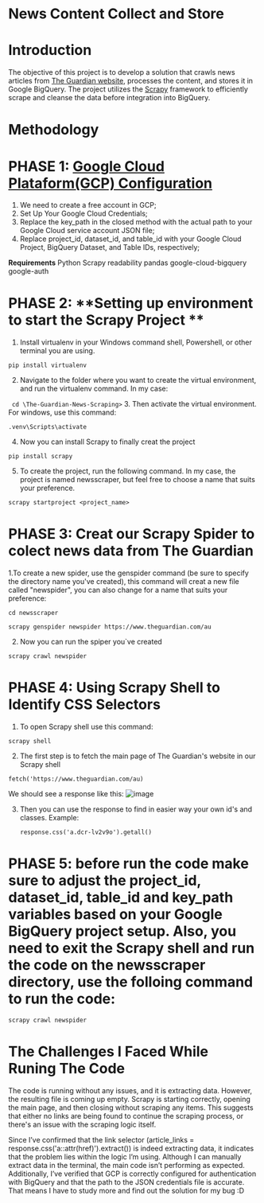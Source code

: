 # **News Content Collect and Store**
# **Introduction**

The objective of this project is to develop a solution that crawls news articles from [The Guardian website](https://www.theguardian.com/au), processes the content, and stores it in Google BigQuery. The project utilizes the [Scrapy](https://scrapy.org/) framework to efficiently scrape and cleanse the data before integration into BigQuery.

# **Methodology**

# PHASE 1: **[Google Cloud Plataform(GCP) Configuration](https://cloud.google.com/free)**
1. We need to create a free account in GCP;
2. Set Up Your Google Cloud Credentials;
3. Replace the key_path in the closed method with the actual path to your Google Cloud service account JSON file;
4. Replace project_id, dataset_id, and table_id with your Google Cloud Project, BigQuery Dataset, and Table IDs, respectively;

 **Requirements**
    Python
    Scrapy
    readability
    pandas
    google-cloud-bigquery
    google-auth

# PHASE 2:  **Setting up environment to start the Scrapy Project **
1. Install virtualenv in your Windows command shell, Powershell, or other terminal you are using.

```
pip install virtualenv
```
2. Navigate to the folder where you want to create the virtual environment, and run the virtualenv command. In my case:
   
``  cd \The-Guardian-News-Scraping> ``
3. Then activate the virtual environment. For windows, use this command: 

```
.venv\Scripts\activate
```

4. Now you can install Scrapy to finally creat the project
```
pip install scrapy
```
5. To create the project, run the following command. In my case, the project is named newsscraper, but feel free to choose a name that suits your preference.

```
scrapy startproject <project_name>
```

# PHASE 3: **Creat our Scrapy Spider to colect news data from The Guardian** 

1.To create a new spider, use the genspider command (be sure to specify the directory name you've created), this command will creat a new file called "newspider", you can also change for a name that suits your preference: 

```
cd newsscraper

scrapy genspider newspider https://www.theguardian.com/au
```

2. Now you can run the spiper you`ve created
```
scrapy crawl newspider
```

# PHASE 4:  **Using Scrapy Shell to Identify CSS Selectors**

1. To open Scrapy shell use this command:
   
```
scrapy shell
```
2. The first step is to fetch the main page of The Guardian's website in our Scrapy shell
   
 ```
fetch('https://www.theguardian.com/au)
```
We should see a response like this:
![image](https://github.com/user-attachments/assets/4b62d81c-0bf7-44a4-a1a8-0c2c12f02604)

3. Then you can use the response to find in easier way your own id's and classes. Example:
   ```
   response.css('a.dcr-lv2v9o').getall()
   ```

# PHASE 5: before run the code make sure to adjust the project_id, dataset_id, table_id and key_path variables based on your Google BigQuery project setup. Also, you need to exit the Scrapy shell and run the code on the newsscraper directory, use the folloing command to run the code:

```
scrapy crawl newspider
```

# **The Challenges I Faced While Runing The Code** 
The code is running without any issues, and it is extracting data. However, the resulting file is coming up empty. Scrapy is starting correctly, opening the main page, and then closing without scraping any items. This suggests that either no links are being found to continue the scraping process, or there's an issue with the scraping logic itself.

Since I’ve confirmed that the link selector (article_links = response.css('a::attr(href)').extract()) is indeed extracting data, it indicates that the problem lies within the logic I’m using. Although I can manually extract data in the terminal, the main code isn’t performing as expected. Additionally, I’ve verified that GCP is correctly configured for authentication with BigQuery and that the path to the JSON credentials file is accurate.
That means I have to study more and find out the solution for my bug :D

